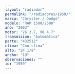 ```yaml
---
layout: "radiador"
permalink: "/radiadores/1959/"
marca: "Chrysler / Dodge"
modelo: "RAM 1500/2500"
ano: "2003"
motor: "V6 3.7, V8 4.7"
transmision: "Automática"
parte: "432512"
clima: "Con clima"
alto: "24 1/8"
ancho: "19"
observaciones: ""
id: "1959"
---
```



